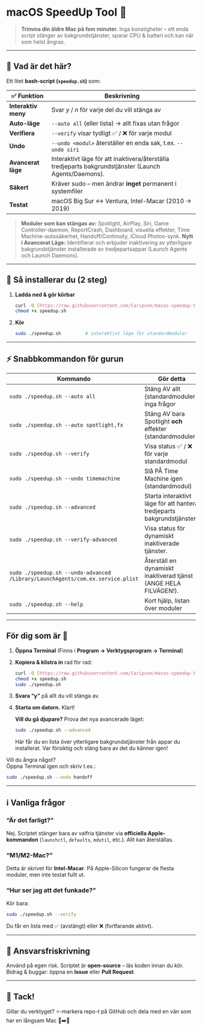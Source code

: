 # macOS SpeedUp Tool 🚀

> **Trimma din äldre Mac på fem minuter.**
> Inga konstigheter – ett enda script stänger av bakgrundstjänster, sparar CPU & batteri och kan när som helst ångras.

---

## 📝 Vad är det här?

Ett litet **bash-script (`speedup.sh`)** som:

| ✅ Funktion                 | Beskrivning                                                        |
|-----------------------------|--------------------------------------------------------------------|
| **Interaktiv meny** | Svar *y* / *n* för varje del du vill stänga av                     |
| **Auto-läge** | `--auto all` (eller lista) → allt fixas utan frågor                |
| **Verifiera** | `--verify` visar tydligt ✅ / ❌ för varje modul                    |
| **Undo** | `--undo <modul>` återställer en enda sak, t.ex. `--undo siri`      |
| **Avancerat läge** | Interaktivt läge för att inaktivera/återställa tredjeparts bakgrundstjänster (Launch Agents/Daemons). |
| **Säkert** | Kräver sudo – men ändrar **inget** permanent i systemfiler         |
| **Testat** | macOS Big Sur ↔ Ventura, Intel-Macar (2010 → 2019)                 |

> **Moduler som kan stängas av:** Spotlight, AirPlay, Siri, Game Controller-daemon, ReportCrash, Dashboard, visuella effekter, Time Machine-autosäkerhet, Handoff/Continuity, iCloud Photos-synk.
> **Nytt i Avancerat Läge:** Identifierar och erbjuder inaktivering av ytterligare bakgrundstjänster installerade av tredjepartsappar (Launch Agents och Launch Daemons).

---

## 💾 Så installerar du (2 steg)

1.  **Ladda ned & gör körbar**

    ```bash
    curl -O [https://raw.githubusercontent.com/Caripson/macos-speedup-tool/main/speedup.sh](https://raw.githubusercontent.com/Caripson/macos-speedup-tool/main/speedup.sh)
    chmod +x speedup.sh
    ```

2.  **Kör**

    ```bash
    sudo ./speedup.sh         # interaktivt läge för standardmoduler
    ```

---

## ⚡ Snabbkommandon för gurun

| Kommando                                    | Gör detta                                                               |
|---------------------------------------------|-------------------------------------------------------------------------|
| `sudo ./speedup.sh --auto all`              | Stäng AV allt (standardmoduler), inga frågor                           |
| `sudo ./speedup.sh --auto spotlight,fx`     | Stäng AV bara Spotlight **och** effekter (standardmoduler)              |
| `sudo ./speedup.sh --verify`                | Visa status ✅ / ❌ för varje standardmodul                              |
| `sudo ./speedup.sh --undo timemachine`      | Slå PÅ Time Machine igen (standardmodul)                                |
| `sudo ./speedup.sh --advanced`              | Starta interaktivt läge för att hantera tredjeparts bakgrundstjänster.  |
| `sudo ./speedup.sh --verify-advanced`       | Visa status för dynamiskt inaktiverade tjänster.                        |
| `sudo ./speedup.sh --undo-advanced /Library/LaunchAgents/com.ex.service.plist` | Återställ en dynamiskt inaktiverad tjänst (ANGE HELA FILVÄGEN!).     |
| `sudo ./speedup.sh --help`                  | Kort hjälp, listan över moduler                                         |

---

## För dig som är 👴 

1.  **Öppna Terminal** (Finns i **Program → Verktygsprogram → Terminal**)

2.  **Kopiera & klistra in** rad för rad:  

    ```bash
    curl -O [https://raw.githubusercontent.com/Caripson/macos-speedup-tool/main/speedup.sh](https://raw.githubusercontent.com/Caripson/macos-speedup-tool/main/speedup.sh)
    chmod +x speedup.sh
    sudo ./speedup.sh
    ```

3.  **Svara “y”** på allt du vill stänga av.
4.  **Starta om datorn.** Klart!

    **Vill du gå djupare?** Prova det nya avancerade läget:
    ```bash
    sudo ./speedup.sh --advanced
    ```
    Här får du en lista över ytterligare bakgrundstjänster från appar du installerat. Var försiktig och stäng bara av det du känner igen!

Vill du ångra något?  
Öppna Terminal igen och skriv t.ex.:

```bash
sudo ./speedup.sh --undo handoff
```

---

## ℹ️ Vanliga frågor

### “Är det farligt?”
Nej. Scriptet stänger bara av valfria tjänster via **officiella Apple-kommandon** (`launchctl`, `defaults`, `mdutil`, etc.). Allt kan återställas.

### “M1/M2-Mac?”
Detta är skrivet för **Intel-Macar**. På Apple-Silicon fungerar de flesta moduler, men inte testat fullt ut.

### “Hur ser jag att det funkade?”
Kör bara:

```bash
sudo ./speedup.sh --verify
```

Du får en lista med ✅ (avstängt) eller ❌ (fortfarande aktivt).

---

## 🛟 Ansvarsfriskrivning

Använd på egen risk. Scriptet är **open-source** – läs koden innan du kör.  
Bidrag & buggar: öppna en **Issue** eller **Pull Request**.

---

## 💖 Tack!

Gillar du verktyget? ⭐️-markera repo-t på GitHub och dela med en vän som har en långsam Mac 🧓➡️💨
